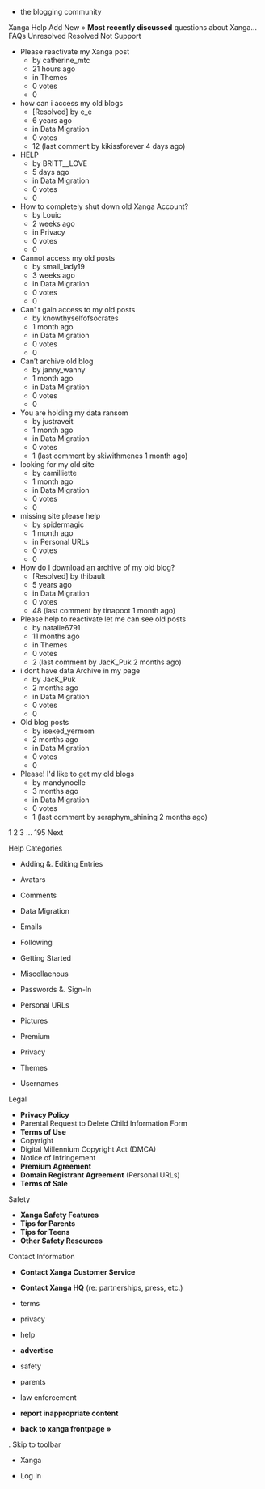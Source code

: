 *   the blogging community

Xanga Help Add New » **Most recently discussed** questions about Xanga… FAQs Unresolved Resolved Not Support

*   Please reactivate my Xanga post
    *   by catherine\_mtc
    *   21 hours ago
    *   in Themes
    *   0 votes
    *   0
*   how can i access my old blogs
    *   \[Resolved\] by e\_e
    *   6 years ago
    *   in Data Migration
    *   0 votes
    *   12 (last comment by kikissforever 4 days ago)
*   HELP
    *   by BRITT\_\_LOVE
    *   5 days ago
    *   in Data Migration
    *   0 votes
    *   0
*   How to completely shut down old Xanga Account?
    *   by Louic
    *   2 weeks ago
    *   in Privacy
    *   0 votes
    *   0
*   Cannot access my old posts
    *   by small\_lady19
    *   3 weeks ago
    *   in Data Migration
    *   0 votes
    *   0
*   Can' t gain access to my old posts
    *   by knowthyselfofsocrates
    *   1 month ago
    *   in Data Migration
    *   0 votes
    *   0
*   Can’t archive old blog
    *   by janny\_wanny
    *   1 month ago
    *   in Data Migration
    *   0 votes
    *   0
*   You are holding my data ransom
    *   by justraveit
    *   1 month ago
    *   in Data Migration
    *   0 votes
    *   1 (last comment by skiwithmenes 1 month ago)
*   looking for my old site
    *   by camilliette
    *   1 month ago
    *   in Data Migration
    *   0 votes
    *   0
*   missing site please help
    *   by spidermagic
    *   1 month ago
    *   in Personal URLs
    *   0 votes
    *   0
*   How do I download an archive of my old blog?
    *   \[Resolved\] by thibault
    *   5 years ago
    *   in Data Migration
    *   0 votes
    *   48 (last comment by tinapoot 1 month ago)
*   Please help to reactivate let me can see old posts
    *   by natalie6791
    *   11 months ago
    *   in Themes
    *   0 votes
    *   2 (last comment by JacK\_Puk 2 months ago)
*   i dont have data Archive in my page
    *   by JacK\_Puk
    *   2 months ago
    *   in Data Migration
    *   0 votes
    *   0
*   Old blog posts
    *   by isexed\_yermom
    *   2 months ago
    *   in Data Migration
    *   0 votes
    *   0
*   Please! I'd like to get my old blogs
    *   by mandynoelle
    *   3 months ago
    *   in Data Migration
    *   0 votes
    *   1 (last comment by seraphym\_shining 2 months ago)

1 2 3 ... 195 Next

Help Categories

*   Adding &. Editing Entries
*   Avatars
*   Comments
*   Data Migration
*   Emails
*   Following
*   Getting Started
*   Miscellaenous

*   Passwords &. Sign-In
*   Personal URLs
*   Pictures
*   Premium
*   Privacy
*   Themes
*   Usernames

Legal

*   **Privacy Policy**
*   Parental Request to Delete Child Information Form
*   **Terms of Use**
*   Copyright
*   Digital Millennium Copyright Act (DMCA)
*   Notice of Infringement
*   **Premium Agreement**
*   **Domain Registrant Agreement** (Personal URLs)
*   **Terms of Sale**

Safety

*   **Xanga Safety Features**
*   **Tips for Parents**
*   **Tips for Teens**
*   **Other Safety Resources**

Contact Information

*   **Contact Xanga Customer Service**
*   **Contact Xanga HQ** (re: partnerships, press, etc.)

*   terms
*   privacy
*   help
*   **advertise**

*   safety
*   parents
*   law enforcement
*   **report inappropriate content**

*   **back to xanga frontpage »**

<img src="http://pixel.quantserve.com/pixel/p-87h-iNOVooym2.gif" style="display: none" height="1" width="1" alt="Quantcast"/>. Skip to toolbar

*   Xanga

*   Log In